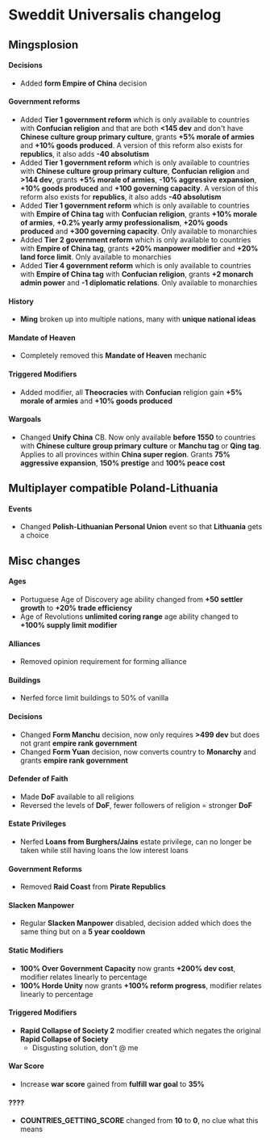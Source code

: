 # Sweddit Universalis changelog

## Mingsplosion

#### Decisions
- Added **form Empire of China** decision

#### Government reforms
- Added **Tier 1 government reform** which is only available to countries with **Confucian religion** and that are both **<145 dev** and don't have **Chinese culture group primary culture**, grants **+5% morale of armies** and **+10% goods produced**.  A version of this reform also exists for **republics**, it also adds **-40 absolutism**
- Added **Tier 1 government reform** which is only available to countries with **Chinese culture group primary culture**, **Confucian religion** and **>144 dev**, grants **+5% morale of armies**, **-10% aggressive expansion**, **+10% goods produced** and **+100 governing capacity**. A version of this reform also exists for **republics**, it also adds **-40 absolutism**
- Added **Tier 1 government reform** which is only available to countries with **Empire of China tag** with **Confucian religion**, grants **+10% morale of armies**, **+0.2% yearly army professionalism**, **+20% goods produced** and **+300 governing capacity**. Only available to monarchies
- Added **Tier 2 government reform** which is only available to countries with **Empire of China tag**, grants **+20% manpower modifier** and **+20% land force limit**. Only available to monarchies
- Added **Tier 4 government reform** which is only available to countries with **Empire of China tag** with **Confucian religion**, grants **+2 monarch admin power** and **-1 diplomatic relations**. Only available to monarchies

#### History
- **Ming** broken up into multiple nations, many with **unique national ideas**

#### Mandate of Heaven
- Completely removed this **Mandate of Heaven** mechanic

#### Triggered Modifiers
- Added modifier, all **Theocracies** with **Confucian** religion gain **+5% morale of armies** and **+10% goods produced**

#### Wargoals
- Changed **Unify China** CB. Now only available **before 1550** to countries with **Chinese culture group primary culture** or **Manchu tag** or **Qing tag**. Applies to all provinces within **China super region**. Grants **75% aggressive expansion**, **150% prestige** and **100% peace cost**

## Multiplayer compatible Poland-Lithuania
#### Events
- Changed **Polish-Lithuanian Personal Union** event so that **Lithuania** gets a choice

## Misc changes

#### Ages
- Portuguese Age of Discovery age ability changed from **+50 settler growth** to **+20% trade efficiency**
- Age of Revolutions **unlimited coring range** age ability changed to **+100% supply limit modifier**

#### Alliances
- Removed opinion requirement for forming alliance

#### Buildings
- Nerfed force limit buildings to 50% of vanilla

#### Decisions
- Changed  **Form Manchu** decision, now only requires **>499 dev** but does not grant **empire rank government**
- Changed  **Form Yuan** decision, now converts country to **Monarchy** and grants **empire rank government**

#### Defender of Faith
- Made **DoF** available to all religions
- Reversed the levels of **DoF**, fewer followers of religion = stronger **DoF**

#### Estate Privileges
- Nerfed **Loans from Burghers/Jains** estate privilege, can no longer be taken while still having loans the low interest loans

#### Government Reforms
- Removed **Raid Coast** from **Pirate Republics**

#### Slacken Manpower
- Regular **Slacken Manpower** disabled, decision added which does the same thing but on a **5 year cooldown**

#### Static Modifiers
- **100% Over Government Capacity** now grants **+200% dev cost**, modifier relates linearly to percentage
- **100% Horde Unity** now grants **+100% reform progress**, modifier relates linearly to percentage

####  Triggered Modifiers
- **Rapid Collapse of Society 2** modifier created which negates the original **Rapid Collapse of Society**
	- Disgusting solution, don't @ me

#### War Score
- Increase **war score** gained from **fulfill war goal** to **35%**

#### ????
- **COUNTRIES_GETTING_SCORE** changed from **10** to **0**, no clue what this means

